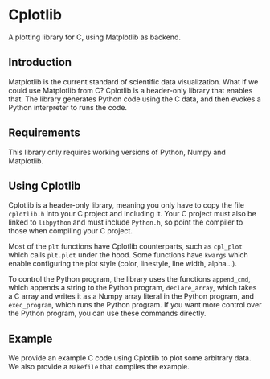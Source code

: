 # Cplotlib

A plotting library for C, using Matplotlib as backend.

## Introduction

Matplotlib is the current standard of scientific data visualization. What if we could use Matplotlib from C? Cplotlib is a header-only library that enables that. The library generates Python code using the C data, and then evokes a Python interpreter to runs the code.

## Requirements

This library only requires working versions of Python, Numpy and Matplotlib.

## Using Cplotlib

Cplotlib is a header-only library, meaning you only have to copy the file `cplotlib.h` into your C project and including it. Your C project must also be linked to `libpython` and must include `Python.h`, so point the compiler to those when compiling your C project.

Most of the `plt` functions have Cplotlib counterparts, such as `cpl_plot` which calls `plt.plot` under the hood. Some functions have `kwargs` which enable configuring the plot style (color, linestyle, line width, alpha...).

To control the Python program, the library uses the functions `append_cmd`, which appends a string to the Python program, `declare_array`, which takes a C array and writes it as a Numpy array literal in the Python program, and `exec_program`, which runs the Python program. If you want more control over the Python program, you can use these commands directly.

## Example

We provide an example C code using Cplotlib to plot some arbitrary data. We also provide a `Makefile` that compiles the example.